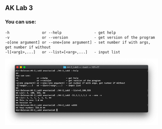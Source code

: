 ## AK Lab 3
### You can use:
```
-h               or --help               - get help
-v               or --version            - get version of the program
-o[one argument] or --one=[one argument] - set number if with args, get number if without
-l[<arg1>,...]   or --list=[<arg>,...]   - input list
```

![Result](Result.png)
